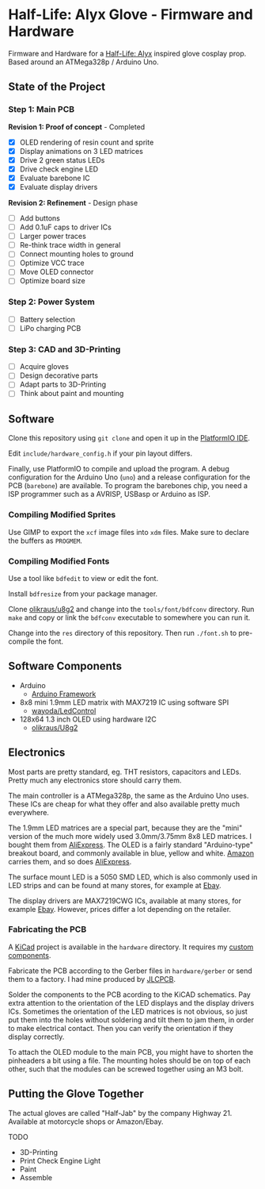 # Half-Life: Alyx Glove - Firmware and Hardware
Firmware and Hardware for a [Half-Life: Alyx](https://store.steampowered.com/app/546560/HalfLife_Alyx/) inspired glove cosplay prop. Based around an ATMega328p / Arduino Uno.

## State of the Project

### Step 1: Main PCB

**Revision 1: Proof of concept** - Completed
 - [x] OLED rendering of resin count and sprite
 - [x] Display animations on 3 LED matrices
 - [x] Drive 2 green status LEDs
 - [x] Drive check engine LED
 - [x] Evaluate barebone IC
 - [x] Evaluate display drivers
 
**Revision 2: Refinement** - Design phase
 - [ ] Add buttons
 - [ ] Add 0.1uF caps to driver ICs
 - [ ] Larger power traces
 - [ ] Re-think trace width in general
 - [ ] Connect mounting holes to ground
 - [ ] Optimize VCC trace
 - [ ] Move OLED connector
 - [ ] Optimize board size

### Step 2: Power System

 - [ ] Battery selection
 - [ ] LiPo charging PCB

### Step 3: CAD and 3D-Printing

 - [ ] Acquire gloves
 - [ ] Design decorative parts
 - [ ] Adapt parts to 3D-Printing
 - [ ] Think about paint and mounting

## Software

Clone this repository using `git clone` and open it up in the [PlatformIO IDE](https://platformio.org/).

Edit `include/hardware_config.h` if your pin layout differs.

Finally, use PlatformIO to compile and upload the program. A debug configuration for the Arduino Uno (`uno`) and a release configuration for the PCB (`barebone`) are available. To program the barebones chip, you need a ISP programmer such as a AVRISP, USBasp or Arduino as ISP.

### Compiling Modified Sprites

Use GIMP to export the `xcf` image files into `xdm` files. Make sure to declare the buffers as `PROGMEM`.

### Compiling Modified Fonts

Use a tool like `bdfedit` to view or edit the font.

Install `bdfresize` from your package manager.

Clone [olikraus/u8g2](https://github.com/olikraus/u8g2) and change into the `tools/font/bdfconv` directory. Run `make` and copy or link the `bdfconv` executable to somewhere you can run it.

Change into the `res` directory of this repository. Then run `./font.sh` to pre-compile the font.

## Software Components

 - Arduino
   - [Arduino Framework](https://www.arduino.cc/)
 - 8x8 mini 1.9mm LED matrix with MAX7219 IC using software SPI
   - [wayoda/LedControl](https://platformio.org/lib/show/914/LedControl)
 - 128x64 1.3 inch OLED using hardware I2C
   - [olikraus/U8g2](https://platformio.org/lib/show/942/U8g2)

## Electronics

Most parts are pretty standard, eg. THT resistors, capacitors and LEDs. Pretty much any electronics store should carry them.

The main controller is a ATMega328p, the same as the Arduino Uno uses. These ICs are cheap for what they offer and also available pretty much everywhere.

The 1.9mm LED matrices are a special part, because they are the "mini" version of the much more widely used 3.0mm/3.75mm 8x8 LED matrices. I bought them from [AliExpress](https://de.aliexpress.com/item/4000931195417.html). The OLED is a fairly standard "Arduino-type" breakout board, and commonly available in blue, yellow and white. [Amazon](https://www.amazon.com/gp/product/B07D9G11DZ) carries them, and so does [AliExpress](https://de.aliexpress.com/item/1005001355009919.html). 

The surface mount LED is a 5050 SMD LED, which is also commonly used in LED strips and can be found at many stores, for example at [Ebay](https://www.ebay.com/itm/LED-Light-SMD-SMT-0603-0805-1206-7030-3020-5730-5050-3528-335-Super-bright/302940504403).

The display drivers are MAX7219CWG ICs, available at many stores, for example [Ebay](https://www.ebay.com/itm/10-St%C3%BCcke-Maxim-MAX7219CWG-SOP-24-Led-Display-Driver-New-Ic-ln/332191432560). However, prices differ a lot depending on the retailer.

### Fabricating the PCB

A [KiCad](https://kicad.org/) project is available in the `hardware` directory. It requires my [custom components](https://github.com/StarGate01/KiCadLibs).

Fabricate the PCB according to the Gerber files in `hardware/gerber` or send them to a factory. I had mine produced by [JLCPCB](https://jlcpcb.com/).

Solder the components to the PCB acording to the KiCAD schematics. Pay extra attention to the orientation of the LED displays and the display drivers ICs. Sometimes the orientation of the LED matrices is not obvious, so just put them into the holes without soldering and tilt them to jam them, in order to make electrical contact. Then you can verify the orientation if they display correctly.

To attach the OLED module to the main PCB, you might have to shorten the pinheaders a bit using a file. The mounting holes should be on top of each other, such that the modules can be screwed together using an M3 bolt.

## Putting the Glove Together

The actual gloves are called "Half-Jab" by the company Highway 21. Available at motorcycle shops or Amazon/Ebay.

TODO

 - 3D-Printing
 - Print Check Engine Light
 - Paint
 - Assemble
